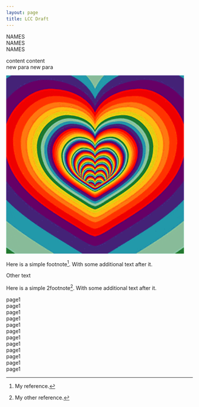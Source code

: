 ```yaml
---
layout: page
title: LCC Draft
---
```



NAMES  
NAMES  
NAMES  

content content  
new para new para

![alt text](./images/hearts.gif "Logo Title Text 1")  
<!-- ![alt text]("./videos/1_Pause plus Point Right.mp4" "Logo Title Text 1")   -->



Here is a simple footnote[^1]. With some additional text after it.  

[^1]: My reference.  

Other text  


Here is a simple 2footnote[^2]. With some additional text after it.  

[^2]: My other reference.  

page1  
page1  
page1  
page1  
page1  
page1  
page1  
page1  
page1  
page1  
page1  
page1   
